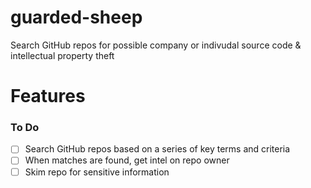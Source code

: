 # guarded-sheep
Search GitHub repos for possible company or indivudal source code &amp; intellectual property theft 

# Features

### To Do
- [ ] Search GitHub repos based on a series of key terms and criteria
- [ ] When matches are found, get intel on repo owner
- [ ] Skim repo for sensitive information